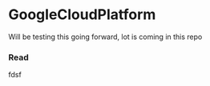 # GoogleCloudPlatform

Will be testing this going forward, lot is coming in this repo 

### Read
fdsf
